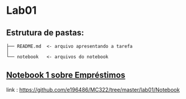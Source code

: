 # Lab01
## Estrutura de pastas:

```
├── README.md  <- arquivo apresentando a tarefa
│
└── notebook   <- arquivos do notebook
```

## [Notebook 1 sobre Empréstimos](https://github.com/e196486/MC322/tree/master/lab01/Notebook)

link : https://github.com/e196486/MC322/tree/master/lab01/Notebook 
